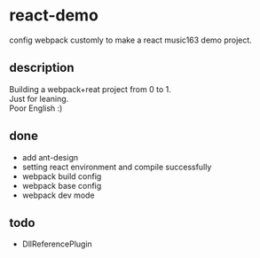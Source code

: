 # react-demo
config webpack customly to make a react music163 demo project.


## description

Building a webpack+reat project from 0 to 1.   
Just for leaning.   
Poor English :)   

## done
- add ant-design
- setting react environment and compile successfully
- webpack build config
- webpack base config
- webpack dev mode

## todo
- DllReferencePlugin